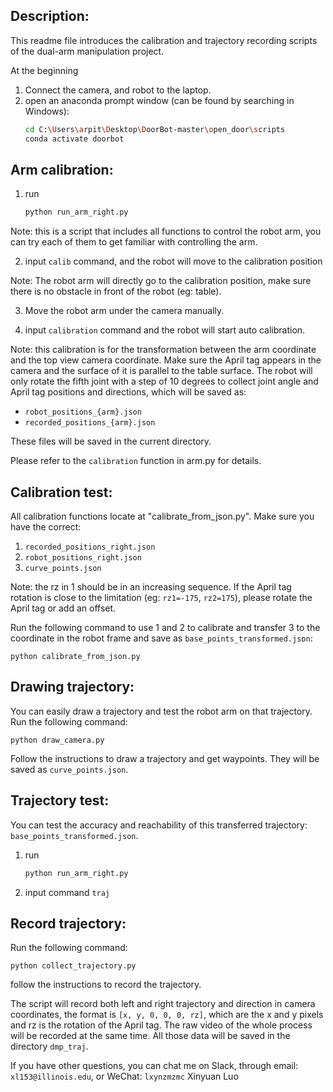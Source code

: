## Description:

This readme file introduces the calibration and trajectory recording scripts of the dual-arm manipulation project.

At the beginning
1. Connect the camera, and robot to the laptop.
2. open an anaconda prompt window (can be found by searching in Windows):
    ```bash
    cd C:\Users\arpit\Desktop\DoorBot-master\open_door\scripts
    conda activate doorbot

## Arm calibration:

1. run
    ```bash
    python run_arm_right.py

Note: this is a script that includes all functions to control the robot arm, you can try each of them to get familiar with controlling the arm.

2. input `calib` command, and the robot will move to the calibration position

Note: The robot arm will directly go to the calibration position, make sure there is no obstacle in front of the robot (eg: table).

3. Move the robot arm under the camera manually.

4. input `calibration` command and the robot will start auto calibration.

Note: this calibration is for the transformation between the arm coordinate and the top view camera coordinate. Make sure the April tag appears in the camera and the surface of it is parallel to the table surface. The robot will only rotate the fifth joint with a step of 10 degrees to collect joint angle and April tag positions and directions, which will be saved as:
- `robot_positions_{arm}.json`
- `recorded_positions_{arm}.json`

These files will be saved in the current directory.

Please refer to the `calibration` function in arm.py for details.

## Calibration test:

All calibration functions locate at "calibrate_from_json.py".
Make sure you have the correct:
1. `recorded_positions_right.json`
2. `robot_positions_right.json`
3. `curve_points.json`

Note: the rz in 1 should be in an increasing sequence. If the April tag rotation is close to the limitation (eg: `rz1=-175`, `rz2=175`), please rotate the April tag or add an offset.

Run the following command to use 1 and 2 to calibrate and transfer 3 to the coordinate in the robot frame and save as `base_points_transformed.json`:
    
    python calibrate_from_json.py

## Drawing trajectory:

You can easily draw a trajectory and test the robot arm on that trajectory.
Run the following command:

    python draw_camera.py

Follow the instructions to draw a trajectory and get waypoints. They will be saved as `curve_points.json`.

## Trajectory test:

You can test the accuracy and reachability of this transferred trajectory: `base_points_transformed.json`.
1. run
    ```bash
    python run_arm_right.py
   
3. input command `traj`

## Record trajectory:

Run the following command:

    python collect_trajectory.py

follow the instructions to record the trajectory.

The script will record both left and right trajectory and direction in camera coordinates, the format is `[x, y, 0, 0, 0, rz]`, which are the x and y pixels and rz is the rotation of the April tag. The raw video of the whole process will be recorded at the same time. All those data will be saved in the directory `dmp_traj`.

If you have other questions, you can chat me on Slack, through email: `xl153@illinois.edu`, or WeChat: `lxynzmzmc`
Xinyuan Luo
